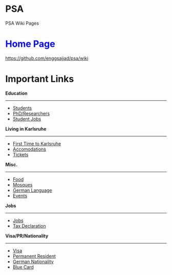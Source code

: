 # PSA
PSA Wiki Pages
#  <span style="color:blue">Home Page</span>
https://github.com/enggsajjad/psa/wiki

# Important Links
**Education**

***

* [Students](Students)
* [PhD/Researchers](PhD)
* [Student Jobs](Student-Jobs)

**Living in Karlsruhe**

***

* [First Time to Karlsruhe](First-Time-to-Karlsruhe)
* [Accomodations](Accomodation)
* [Tickets](Tickets)

**Misc.**

***

* [Food](Food)
* [Mosques](Mosques)
* [German Language](German-Language)
* [Events](Events)

**Jobs**

***

* [Jobs](Jobs)
* [Tax Declaration](Tax-Declaration)

**Visa/PR/Nationality**

***

* [Visa](Visa)
* [Permanent Resident](Permanent-Resident)
* [German Nationality](German-Nationality)
* [Blue Card](Blue-Card)

